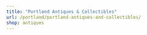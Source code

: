 ```yaml
---
title: "Portland Antiques & Collectibles"
url: /portland/portland-antiques-and-collectibles/
shop: antiques
---
```

